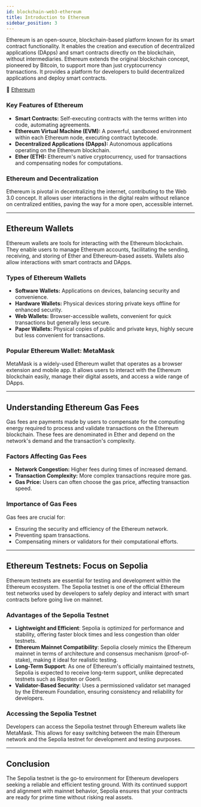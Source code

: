 ```yaml
---
id: blockchain-web3-ethereum
title: Introduction to Ethereum
sidebar_position: 3
---
```


Ethereum is an open-source, blockchain-based platform known for its smart contract functionality. It enables the creation and execution of decentralized applications (DApps) and smart contracts directly on the blockchain, without intermediaries. Ethereum extends the original blockchain concept, pioneered by Bitcoin, to support more than just cryptocurrency transactions. It provides a platform for developers to build decentralized applications and deploy smart contracts.

🔗 [Ethereum](https://ethereum.org)

### Key Features of Ethereum

- **Smart Contracts:** Self-executing contracts with the terms written into code, automating agreements.
- **Ethereum Virtual Machine (EVM):** A powerful, sandboxed environment within each Ethereum node, executing contract bytecode.
- **Decentralized Applications (DApps):** Autonomous applications operating on the Ethereum blockchain.
- **Ether (ETH):** Ethereum's native cryptocurrency, used for transactions and compensating nodes for computations.

### Ethereum and Decentralization

Ethereum is pivotal in decentralizing the internet, contributing to the Web 3.0 concept. It allows user interactions in the digital realm without reliance on centralized entities, paving the way for a more open, accessible internet.

---

## Ethereum Wallets

Ethereum wallets are tools for interacting with the Ethereum blockchain. They enable users to manage Ethereum accounts, facilitating the sending, receiving, and storing of Ether and Ethereum-based assets. Wallets also allow interactions with smart contracts and DApps.

### Types of Ethereum Wallets

- **Software Wallets:** Applications on devices, balancing security and convenience.
- **Hardware Wallets:** Physical devices storing private keys offline for enhanced security.
- **Web Wallets:** Browser-accessible wallets, convenient for quick transactions but generally less secure.
- **Paper Wallets:** Physical copies of public and private keys, highly secure but less convenient for transactions.

### Popular Ethereum Wallet: MetaMask

MetaMask is a widely-used Ethereum wallet that operates as a browser extension and mobile app. It allows users to interact with the Ethereum blockchain easily, manage their digital assets, and access a wide range of DApps.

---

## Understanding Ethereum Gas Fees

Gas fees are payments made by users to compensate for the computing energy required to process and validate transactions on the Ethereum blockchain. These fees are denominated in Ether and depend on the network's demand and the transaction's complexity.

### Factors Affecting Gas Fees

- **Network Congestion:** Higher fees during times of increased demand.
- **Transaction Complexity:** More complex transactions require more gas.
- **Gas Price:** Users can often choose the gas price, affecting transaction speed.

### Importance of Gas Fees

Gas fees are crucial for:

- Ensuring the security and efficiency of the Ethereum network.
- Preventing spam transactions.
- Compensating miners or validators for their computational efforts.

---

## Ethereum Testnets: Focus on Sepolia

Ethereum testnets are essential for testing and development within the Ethereum ecosystem. The Sepolia testnet is one of the official Ethereum test networks used by developers to safely deploy and interact with smart contracts before going live on mainnet.

### Advantages of the Sepolia Testnet

- **Lightweight and Efficient**: Sepolia is optimized for performance and stability, offering faster block times and less congestion than older testnets.
- **Ethereum Mainnet Compatibility**: Sepolia closely mimics the Ethereum mainnet in terms of architecture and consensus mechanism (proof-of-stake), making it ideal for realistic testing.
- **Long-Term Support**: As one of Ethereum's officially maintained testnets, Sepolia is expected to receive long-term support, unlike deprecated testnets such as Ropsten or Goerli.
- **Validator-Based Security**: Uses a permissioned validator set managed by the Ethereum Foundation, ensuring consistency and reliability for developers.

### Accessing the Sepolia Testnet

Developers can access the Sepolia testnet through Ethereum wallets like MetaMask. This allows for easy switching between the main Ethereum network and the Sepolia testnet for development and testing purposes.

---

## Conclusion

The Sepolia testnet is the go-to environment for Ethereum developers seeking a reliable and efficient testing ground. With its continued support and alignment with mainnet behavior, Sepolia ensures that your contracts are ready for prime time without risking real assets.
